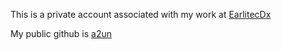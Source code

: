 
This is a private account associated with my work at [EarlitecDx](https://www.earlitecdx.com/) 

My public github is [a2un](https://github.com/a2un)
